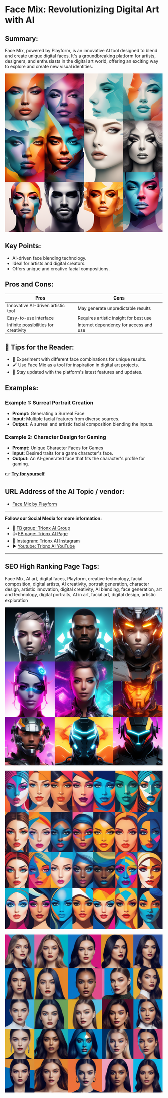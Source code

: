 
# Face Mix: Revolutionizing Digital Art with AI

## Summary:
Face Mix, powered by Playform, is an innovative AI tool designed to blend and create unique digital faces. It's a groundbreaking platform for artists, designers, and enthusiasts in the digital art world, offering an exciting way to explore and create new visual identities.

![Alt text](facebestmix.webp)


## Key Points:
- AI-driven face blending technology.
- Ideal for artists and digital creators.
- Offers unique and creative facial compositions.

## Pros and Cons:

| Pros                                  | Cons                                     |
|---------------------------------------|------------------------------------------|
| Innovative AI-driven artistic tool    | May generate unpredictable results       |
| Easy-to-use interface                 | Requires artistic insight for best use   |
| Infinite possibilities for creativity | Internet dependency for access and use   |

## 🌟 Tips for the Reader:
- 🎨 Experiment with different face combinations for unique results.
- 🖌 Use Face Mix as a tool for inspiration in digital art projects.
- 🤖 Stay updated with the platform's latest features and updates.

## Examples:

### Example 1: Surreal Portrait Creation
- **Prompt:** Generating a Surreal Face
- **Input:** Multiple facial features from diverse sources.
- **Output:** A surreal and artistic facial composition blending the inputs.

### Example 2: Character Design for Gaming
- **Prompt:** Unique Character Faces for Games
- **Input:** Desired traits for a game character's face.
- **Output:** An AI-generated face that fits the character's profile for gaming.

👉 [**Try for yourself**](https://www.playform.io/facemix)

## URL Address of the AI Topic / vendor:
- [Face Mix by Playform](https://www.playform.io/facemix)

---

**Follow our Social Media for more information:**
- 📘 <a href="https://www.facebook.com/groups/trionxai" target="_blank">FB group: Trionx AI Group</a>
- 👍 <a href="https://www.facebook.com/ai.trionxai" target="_blank">FB page: Trionx AI Page</a>
- 📸 <a href="https://www.instagram.com/trionxai/" target="_blank">Instagram: Trionx AI Instagram</a>
- ▶️ <a href="https://www.youtube.com/@robotdocs/" target="_blank">Youtube: Trionx AI YouTube</a>

---

## SEO High Ranking Page Tags:
Face Mix, AI art, digital faces, Playform, creative technology, facial composition, digital artists, AI creativity, portrait generation, character design, artistic innovation, digital creativity, AI blending, face generation, art and technology, digital portraits, AI in art, facial art, digital design, artistic exploration


![Alt text](facemixplay.webp)


![Alt text](facemix.webp)


![Alt text](facemix2.webp)